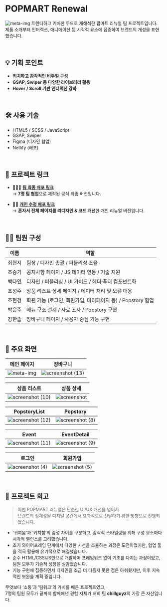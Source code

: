 # POPMART Renewal

 ![meta-img](https://github.com/user-attachments/assets/1397c005-a5ca-4443-8c1b-40866c98e754) 
트렌디하고 키치한 무드로 재해석한 팝마트 리뉴얼 팀 프로젝트입니다.  
제품 소개부터 인터랙션, 애니메이션 등 시각적 요소에 집중하여 브랜드의 개성을 표현했습니다.

<br/>

## 💡 기획 포인트

- **키치하고 감각적인 비주얼 구성**
- **GSAP, Swiper 등 다양한 라이브러리 활용**
- **Hover / Scroll 기반 인터랙션 강화**

<br/>

## 🛠 사용 기술

- HTML5 / SCSS / JavaScript
- GSAP, Swiper
- Figma (디자인 협업)
- Netlify (배포)

<br/>

## 🔗 프로젝트 링크

- 🧑‍🤝‍🧑 **[팀 최종 배포 링크](https://popmart-eosin.vercel.app/)**  
  → **7명 팀 협업**으로 제작된 공식 최종 버전입니다.

- 🧑‍💻 **[개인 수정 배포 링크](https://popmart-project.netlify.app/)**  
  → **혼자서 전체 페이지를 리디자인 & 코드 개선**한 개인 리뉴얼 버전입니다.

<br/>

## 👩‍💻 팀원 구성

| 이름 | 역할 |
|------|------|
| 최현지 | 팀장 / 디자인 총괄 / 퍼블리싱 조율 |
| 조승기 | 공지사항 페이지 / JS 데이터 연동 / 기술 지원 |
| 백다연 | 디자인 / 퍼블리싱 / UI 가이드 / 헤더·푸터 컴포넌트화 |
| 조성주 | 상품 리스트·상세 페이지 / 데이터 처리 및 오류 대응 |
| 조현경 | 회원 기능 (로그인, 회원가입, 마이페이지 등) / Popstory 협업 |
| 박은주 | 메뉴 구조 설계 / 자료 조사 / Popstory 구현 |
| 강한솔 | 장바구니 페이지 / 사용자 중심 기능 구현 |

<br/>

## 📸 주요 화면


| 메인 페이지 | 장바구니 |
|-------------|-------------|
| ![meta-img](https://github.com/user-attachments/assets/1397c005-a5ca-4443-8c1b-40866c98e754) |![screenshot (13)](https://github.com/user-attachments/assets/6ea17462-09e5-4b57-a17e-87ad8a589fed)|

| 상품 리스트 | 상품 상세 |
|-------------|-------------|
| ![screenshot (10)](https://github.com/user-attachments/assets/83027894-33df-4a54-9a40-5fc546bcacb1) | ![screenshot](https://github.com/user-attachments/assets/db1ab285-9593-4794-b85f-9314d7ed6d63) |

| PopstoryList | Popstory |
|-------------|-------------|
|![screenshot (12)](https://github.com/user-attachments/assets/b7715237-7a80-4ddc-98a4-0a7d6f654471) |![screenshot (8)](https://github.com/user-attachments/assets/ccc179d5-1183-4dd9-b1c3-3863367e4695)|

| Event | EventDetail |
|-------------|-------------|
|![screenshot (11)](https://github.com/user-attachments/assets/6a4dcaef-679c-4067-a549-c3c56070eef1) | ![screenshot (9)](https://github.com/user-attachments/assets/083cece5-0405-4afd-b665-a74cb2e8ad0d) |

| 로그인 | 회원가입 |
|-------------|-------------|
|![screenshot (4)](https://github.com/user-attachments/assets/0d90310d-28c1-4ed4-94ca-23d5ddb2b035) |![screenshot (5)](https://github.com/user-attachments/assets/7a2c4320-32e9-4d64-912f-4f6257d07084)|

<br/>


## 📝 프로젝트 회고

> 이번 POPMART 리뉴얼은 단순한 UI/UX 개선을 넘어서  
> 브랜드의 정체성을 디지털 공간에서 효과적으로 전달하기 위한 방향으로 진행되었습니다.  

- ‘귀여움’과 ‘키치함’의 감성 차이를 구분하고, 감각적 스타일링을 위해 구성 요소마다 시각적 밸런스를 고려했습니다.
- 초기 와이어프레임 단계에서 다양한 시선을 조율하는 과정은 도전이었지만, 협업 툴을 적극 활용해 유기적으로 해결했습니다.
- 순수 HTML/CSS/JS만으로 개발하며 프레임워크 없이 기초를 다지는 과정이었고, 팀원 모두가 기술적 성장을 실감했습니다.
- 기능 구현에 집중하면서 디자인을 조금 더 다듬지 못한 점은 아쉬웠지만, 이후 지속적인 보완을 계획 중입니다.

무엇보다 ‘소통’과 ‘팀워크’의 가치를 배운 프로젝트였고,  
7명의 팀원 모두가 끝까지 함께해낸 경험 자체가 저희 팀 **chillguyz**의 가장 큰 자산입니다.
